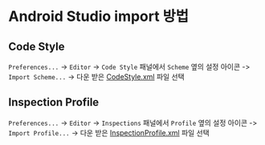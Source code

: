 # Android Studio import 방법

## Code Style

`Preferences...` -> `Editor` -> `Code Style` 패널에서 `Scheme` 옆의 설정 아이콘 -> `Import Scheme...` -> 다운 받은 [CodeStyle.xml](CodeStyle.xml) 파일 선택

## Inspection Profile

`Preferences...` -> `Editor` -> `Inspections` 패널에서 `Profile` 옆의 설정 아이콘 -> `Import Profile...` -> 다운 받은 [InspectionProfile.xml](InspectionProfile.xml) 파일 선택
